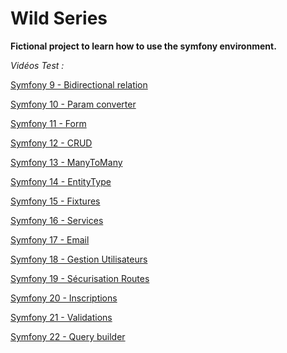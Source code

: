# Wild Series 
**Fictional project to learn how to use the symfony environment.**

*Vidéos Test :*

[Symfony 9 - Bidirectional relation](https://drive.google.com/file/d/1BBjB8XxVI2V4iTtpc4TJ0uZYSipde06Q/view?usp=sharing)

[Symfony 10 - Param converter](https://drive.google.com/file/d/1gSe5ue0HiYH2kLPf3_TTiNZRru1ucLOt/view?usp=sharing)

[Symfony 11 - Form](https://drive.google.com/file/d/1v-Li3JUvWWYBln0QKmILk-GN2Vsk_jP2/view?usp=sharing)

[Symfony 12 - CRUD](https://drive.google.com/file/d/1iBZbpXJ0kdxDpp8f8Bt0GkIGIaxVuPoL/view?usp=sharing)

[Symfony 13 - ManyToMany](https://drive.google.com/file/d/1CXYR5e0wti6OCbtUNnNEehXY1ZJ9_F7x/view?usp=sharing)

[Symfony 14 - EntityType](https://drive.google.com/file/d/1G3JrR5H8npUug8arm5slankV72fo0oUy/view?usp=sharing)

[Symfony 15 - Fixtures](https://drive.google.com/file/d/1x3-CqRYRzmriCV8bGnWB0TzQV3bEB8l9/view?usp=sharing)

[Symfony 16 - Services](https://drive.google.com/file/d/1U0mtjZu1QNjLvC0JwyhH2rVAbOEv_7lF/view)

[Symfony 17 - Email](https://drive.google.com/file/d/1emen4mQSohfY3VNyyarH0QNRAqx9JVZ2/view?usp=sharing)

[Symfony 18 - Gestion Utilisateurs](https://drive.google.com/file/d/1Mi3kj1t6QXb_WGBAjORTCzUSDtnukWw5/view?usp=sharing)

[Symfony 19 - Sécurisation Routes](https://drive.google.com/file/d/1IafUbzdnKbMXJfo8sVsIqELNgePvSz46/view?usp=sharing)

[Symfony 20 - Inscriptions](https://drive.google.com/file/d/1jr2DRXaYy1Xx6TlZDo2YjvRJmj-4a1v2/view?usp=sharing)

[Symfony 21 - Validations](https://drive.google.com/open?id=1-5XMB4JoqQ7TNbjlJvfc2H2hDyKttsDJ)

[Symfony 22 - Query builder](https://drive.google.com/file/d/1QVqBACkPxP2rBUOXsuoNwQeobd3tcPWa/view?usp=sharing)
 
 